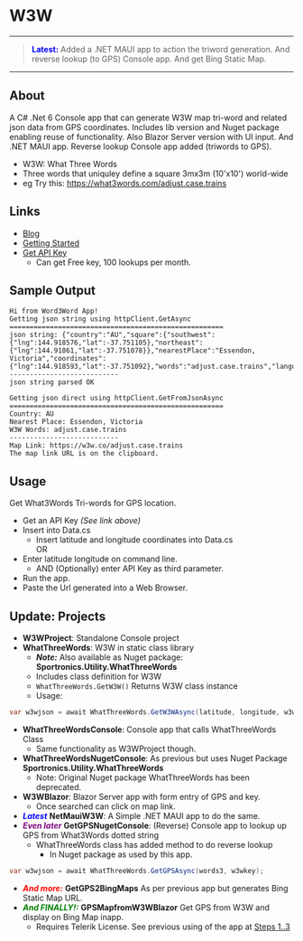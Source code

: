 # W3W

<hr/>

> <font color="blue">**Latest:**</font> Added a .NET MAUI app to action the triword generation. And reverse lookup (to GPS) Console app. And get Bing Static Map.
> 
<hr/>

## About
A C# .Net 6 Console app that can generate W3W map tri-word and related json data from GPS coordinates.
Includes lib version and Nuget package enabling reuse of functionality. Also Blazor Server version with UI input.
And .NET MAUI app.  Reverse lookup Console app added (triwords to GPS).

- W3W: What Three Words
- Three words that uniquley define a square 3mx3m (10'x10') world-wide
- eg Try this: https://what3words.com/adjust.case.trains

## Links
- [Blog](https://davidjones.sportronics.com.au/web/GPS-W3W_Mapping-web.html)
- [Getting Started](https://developer.what3words.com/public-api)
- [Get API Key](https://what3words.com/select-plan?referrer=/public-api)
   - Can get Free key, 100 lookups per month.
 
## Sample Output

```
Hi from Word3Word App!
Getting json string using httpClient.GetAsync
=====================================================
json string: {"country":"AU","square":{"southwest":{"lng":144.918576,"lat":-37.751105},"northeast":{"lng":144.91861,"lat":-37.751078}},"nearestPlace":"Essendon, Victoria","coordinates":{"lng":144.918593,"lat":-37.751092},"words":"adjust.case.trains","language":"en","map":"https:\/\/w3w.co\/adjust.case.trains"}
---------------------------
json string parsed OK

Getting json direct using httpClient.GetFromJsonAsync
=====================================================
Country: AU
Nearest Place: Essendon, Victoria
W3W Words: adjust.case.trains
---------------------------
Map Link: https://w3w.co/adjust.case.trains
The map link URL is on the clipboard.
```

## Usage
Get What3Words Tri-words for GPS location.
- Get an API Key _(See link above)_
- Insert into Data.cs
  - Insert latitude and longitude coordinates into Data.cs  
OR
- Enter latitude longitude on command line.
  - AND (Optionally) enter API Key as third parameter.
- Run the app.
- Paste the Url generated into a Web Browser.

## Update: Projects
- **W3WProject**: Standalone Console project
- **WhatThreeWords**: W3W in static class library
  - **_Note:_** Also available as Nuget package: **Sportronics.Utility.WhatThreeWords**
  - Includes class definition for W3W
  - ```WhatThreeWords.GetW3W()``` Returns W3W class instance
  - Usage:  
 ```cs           
 var w3wjson = await WhatThreeWords.GetW3WAsync(latitude, longitude, w3wkey);
```

- **WhatThreeWordsConsole**: Console app that calls WhatThreeWords Class
  - Same functionality as W3WProject though.
- **WhatThreeWordsNugetConsole**: As previous but uses Nuget Package **Sportronics.Utility.WhatThreeWords**
  - Note: Original Nuget package WhatThreeWords has been deprecated.
- **W3WBlazor**: Blazor Server app with form entry of GPS and key. 
  - Once searched can click on map link.
- <font color="blue">**_Latest_**</font> **NetMauiW3W**: A Simple .NET MAUI app to do the same.
- <font color="purple">**_Even later_**</font> **GetGPSNugetConsole**: (Reverse) Console app to lookup up GPS from What3Words dotted string
  - WhatThreeWords class has added method to do reverse lookup
    - In Nuget package as used by this app.
```cs
var w3wjson = await WhatThreeWords.GetGPSAsync(words3, w3wkey);
```
- <font color="red">**_And more:_**</font> **GetGPS2BingMaps** As per previous app but generates Bing Static Map URL.
- <font color="green">**_And FINALLY!:_**</font> **GPSMapfromW3WBlazor** Get GPS from W3W and display on Bing Map inapp. 
  - Requires Telerik License. See previous using of the app at [Steps 1..3](https://github.com/djaus2/GPSMapIoTHub#getting-started)

